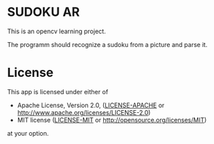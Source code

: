 # SUDOKU AR

This is an opencv learning project.

The programm should recognize a sudoku from a picture and parse it.

# License

This app is licensed under either of

 * Apache License, Version 2.0, ([LICENSE-APACHE](LICENSE-APACHE) or
   http://www.apache.org/licenses/LICENSE-2.0)
 * MIT license ([LICENSE-MIT](LICENSE-MIT) or
   http://opensource.org/licenses/MIT)

at your option.